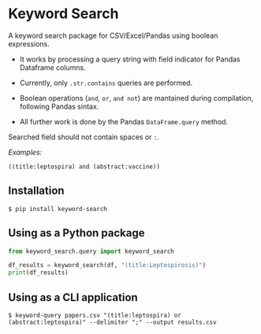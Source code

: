 # Keyword Search

A keyword search package for CSV/Excel/Pandas using boolean expressions.

- It works by processing a query string with field indicator for Pandas Dataframe
columns. 

- Currently, only `.str.contains` queries are performed. 

- Boolean operations (`and`, `or`, `and not`) are mantained during compilation, following Pandas sintax. 

- All further work is done by the Pandas `DataFrame.query` method.


Searched field should not contain spaces or `:`.

*Examples:*

`((title:leptospira) and (abstract:vaccine))`

## Installation

```
$ pip install keyword-search
```

## Using as a Python package

```python
from keyword_search.query import keyword_search

df_results = keyword_search(df, "(title:Leptospirosis)")
print(df_results)
```

## Using as a CLI application

```
$ keyword-query papers.csv "(title:leptospira) or (abstract:leptospira)" --delimiter ";" --output results.csv
```